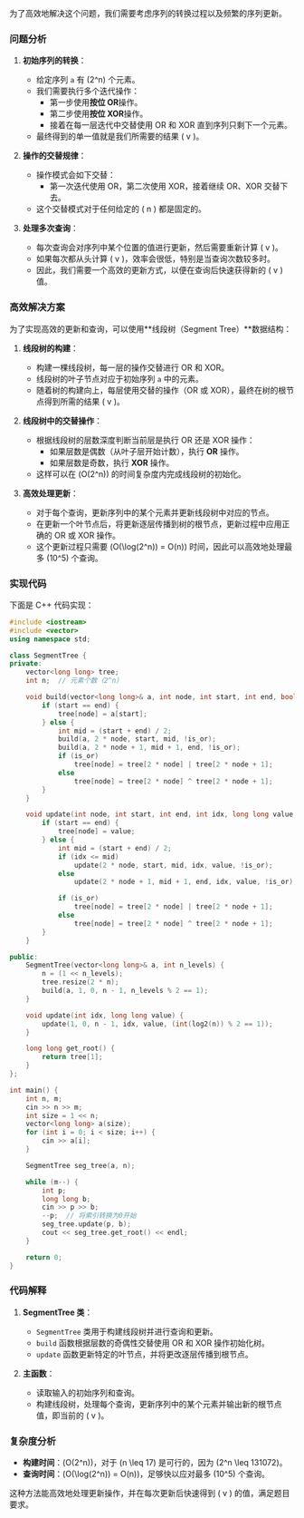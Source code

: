 为了高效地解决这个问题，我们需要考虑序列的转换过程以及频繁的序列更新。

### 问题分析

1. **初始序列的转换**：
   - 给定序列 `a` 有 \(2^n\) 个元素。
   - 我们需要执行多个迭代操作：
     - 第一步使用**按位 OR**操作。
     - 第二步使用**按位 XOR**操作。
     - 接着在每一层迭代中交替使用 OR 和 XOR 直到序列只剩下一个元素。
   - 最终得到的单一值就是我们所需要的结果 \( v \)。

2. **操作的交替规律**：
   - 操作模式会如下交替：
     - 第一次迭代使用 OR，第二次使用 XOR，接着继续 OR、XOR 交替下去。
   - 这个交替模式对于任何给定的 \( n \) 都是固定的。

3. **处理多次查询**：
   - 每次查询会对序列中某个位置的值进行更新，然后需要重新计算 \( v \)。
   - 如果每次都从头计算 \( v \)，效率会很低，特别是当查询次数较多时。
   - 因此，我们需要一个高效的更新方式，以便在查询后快速获得新的 \( v \) 值。

### 高效解决方案

为了实现高效的更新和查询，可以使用**线段树（Segment Tree）**数据结构：

1. **线段树的构建**：
   - 构建一棵线段树，每一层的操作交替进行 OR 和 XOR。
   - 线段树的叶子节点对应于初始序列 `a` 中的元素。
   - 随着树的构建向上，每层使用交替的操作（OR 或 XOR），最终在树的根节点得到所需的结果 \( v \)。

2. **线段树中的交替操作**：
   - 根据线段树的层数深度判断当前层是执行 OR 还是 XOR 操作：
     - 如果层数是偶数（从叶子层开始计数），执行 **OR** 操作。
     - 如果层数是奇数，执行 **XOR** 操作。
   - 这样可以在 \(O(2^n)\) 的时间复杂度内完成线段树的初始化。

3. **高效处理更新**：
   - 对于每个查询，更新序列中的某个元素并更新线段树中对应的节点。
   - 在更新一个叶节点后，将更新逐层传播到树的根节点，更新过程中应用正确的 OR 或 XOR 操作。
   - 这个更新过程只需要 \(O(\log(2^n)) = O(n)\) 时间，因此可以高效地处理最多 \(10^5\) 个查询。

### 实现代码

下面是 C++ 代码实现：

```cpp
#include <iostream>
#include <vector>
using namespace std;

class SegmentTree {
private:
    vector<long long> tree;
    int n;  // 元素个数（2^n）

    void build(vector<long long>& a, int node, int start, int end, bool is_or) {
        if (start == end) {
            tree[node] = a[start];
        } else {
            int mid = (start + end) / 2;
            build(a, 2 * node, start, mid, !is_or);
            build(a, 2 * node + 1, mid + 1, end, !is_or);
            if (is_or)
                tree[node] = tree[2 * node] | tree[2 * node + 1];
            else
                tree[node] = tree[2 * node] ^ tree[2 * node + 1];
        }
    }

    void update(int node, int start, int end, int idx, long long value, bool is_or) {
        if (start == end) {
            tree[node] = value;
        } else {
            int mid = (start + end) / 2;
            if (idx <= mid)
                update(2 * node, start, mid, idx, value, !is_or);
            else
                update(2 * node + 1, mid + 1, end, idx, value, !is_or);

            if (is_or)
                tree[node] = tree[2 * node] | tree[2 * node + 1];
            else
                tree[node] = tree[2 * node] ^ tree[2 * node + 1];
        }
    }

public:
    SegmentTree(vector<long long>& a, int n_levels) {
        n = (1 << n_levels);
        tree.resize(2 * n);
        build(a, 1, 0, n - 1, n_levels % 2 == 1);
    }

    void update(int idx, long long value) {
        update(1, 0, n - 1, idx, value, (int(log2(n)) % 2 == 1));
    }

    long long get_root() {
        return tree[1];
    }
};

int main() {
    int n, m;
    cin >> n >> m;
    int size = 1 << n;
    vector<long long> a(size);
    for (int i = 0; i < size; i++) {
        cin >> a[i];
    }

    SegmentTree seg_tree(a, n);

    while (m--) {
        int p;
        long long b;
        cin >> p >> b;
        --p;  // 将索引转换为0开始
        seg_tree.update(p, b);
        cout << seg_tree.get_root() << endl;
    }

    return 0;
}
```

### 代码解释

1. **SegmentTree 类**：
   - `SegmentTree` 类用于构建线段树并进行查询和更新。
   - `build` 函数根据层数的奇偶性交替使用 OR 和 XOR 操作初始化树。
   - `update` 函数更新特定的叶节点，并将更改逐层传播到根节点。

2. **主函数**：
   - 读取输入的初始序列和查询。
   - 构建线段树，处理每个查询，更新序列中的某个元素并输出新的根节点值，即当前的 \( v \)。

### 复杂度分析

- **构建时间**：\(O(2^n)\)，对于 \(n \leq 17\) 是可行的，因为 \(2^n \leq 131072\)。
- **查询时间**：\(O(\log(2^n)) = O(n)\)，足够快以应对最多 \(10^5\) 个查询。

这种方法能高效地处理更新操作，并在每次更新后快速得到 \( v \) 的值，满足题目要求。